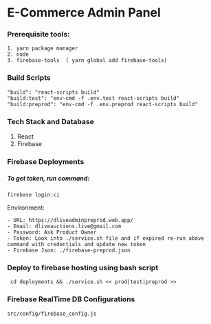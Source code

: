 # E-Commerce Admin Panel

### Prerequisite tools:
    1. yarn package manager
    2. node
    3. firebase-tools  ( yarn global add firebase-tools)

### Build Scripts
    "build": "react-scripts build"
    "build:test": "env-cmd -f .env.test react-scripts build"
    "build:preprod": "env-cmd -f .env.preprod react-scripts build"

### Tech Stack and Database

1. React
2. Firebase

### Firebase Deployments

##### To get token, run command:
```firebase login:ci```

Environment:

    - URL: https://dliveadminpreprod.web.app/
    - Email: dliveauctions.live@gmail.com
    - Password: Ask Product Owner
    - Token: Look into ./service.sh file and if expired re-run above command with credentials and update new token
    - Firebase Json: ./firebase-preprod.json


### Deploy to firebase hosting using bash script
``` cd deployments && ./service.sh << prod|test|preprod >>```

### Firebase RealTime DB Configurations
```src/config/firebase_config.js```
